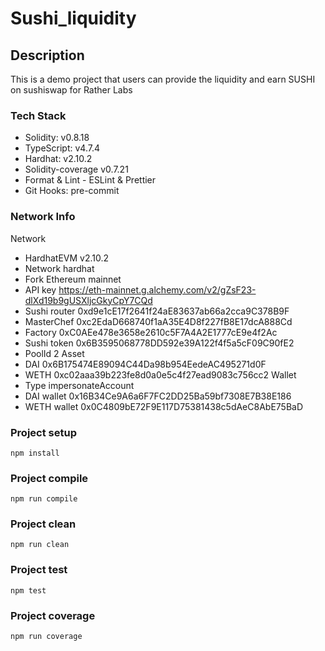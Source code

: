 # Sushi_liquidity

## Description
This is a demo project that users can provide the liquidity and earn SUSHI on sushiswap for Rather Labs
### Tech Stack

  - Solidity:         v0.8.18
  - TypeScript:       v4.7.4
  - Hardhat:          v2.10.2
  - Solidity-coverage v0.7.21
  - Format & Lint - ESLint & Prettier
  - Git Hooks: pre-commit
  
### Network Info
 Network
  - HardhatEVM    v2.10.2
  - Network       hardhat
  - Fork          Ethereum mainnet
  - API key       https://eth-mainnet.g.alchemy.com/v2/gZsF23-dlXd19b9gUSXljcGkyCpY7CQd
  - Sushi router  0xd9e1cE17f2641f24aE83637ab66a2cca9C378B9F
  - MasterChef    0xc2EdaD668740f1aA35E4D8f227fB8E17dcA888Cd
  - Factory       0xC0AEe478e3658e2610c5F7A4A2E1777cE9e4f2Ac
  - Sushi token   0x6B3595068778DD592e39A122f4f5a5cF09C90fE2
  - PoolId        2
 Asset
  - DAI           0x6B175474E89094C44Da98b954EedeAC495271d0F
  - WETH          0xc02aaa39b223fe8d0a0e5c4f27ead9083c756cc2
 Wallet
  - Type          impersonateAccount
  - DAI wallet    0x16B34Ce9A6a6F7FC2DD25Ba59bf7308E7B38E186
  - WETH wallet   0x0C4809bE72F9E117D75381438c5dAeC8AbE75BaD

### Project setup
```
npm install
```

### Project compile
```
npm run compile
```

### Project clean
```
npm run clean
```

### Project test
```
npm test
```
  
### Project coverage
```
npm run coverage
```
  
